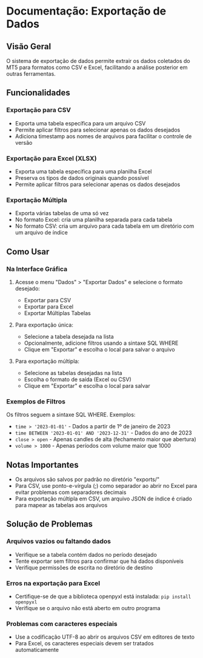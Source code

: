 # Documentação: Exportação de Dados

## Visão Geral
O sistema de exportação de dados permite extrair os dados coletados do MT5 para formatos como CSV e Excel, facilitando a análise posterior em outras ferramentas.

## Funcionalidades

### Exportação para CSV
- Exporta uma tabela específica para um arquivo CSV
- Permite aplicar filtros para selecionar apenas os dados desejados
- Adiciona timestamp aos nomes de arquivos para facilitar o controle de versão

### Exportação para Excel (XLSX)
- Exporta uma tabela específica para uma planilha Excel
- Preserva os tipos de dados originais quando possível
- Permite aplicar filtros para selecionar apenas os dados desejados

### Exportação Múltipla
- Exporta várias tabelas de uma só vez
- No formato Excel: cria uma planilha separada para cada tabela
- No formato CSV: cria um arquivo para cada tabela em um diretório com um arquivo de índice

## Como Usar

### Na Interface Gráfica

1. Acesse o menu "Dados" > "Exportar Dados" e selecione o formato desejado:
   - Exportar para CSV
   - Exportar para Excel
   - Exportar Múltiplas Tabelas

2. Para exportação única:
   - Selecione a tabela desejada na lista
   - Opcionalmente, adicione filtros usando a sintaxe SQL WHERE
   - Clique em "Exportar" e escolha o local para salvar o arquivo

3. Para exportação múltipla:
   - Selecione as tabelas desejadas na lista
   - Escolha o formato de saída (Excel ou CSV)
   - Clique em "Exportar" e escolha o local para salvar

### Exemplos de Filtros

Os filtros seguem a sintaxe SQL WHERE. Exemplos:

- `time > '2023-01-01'` - Dados a partir de 1º de janeiro de 2023
- `time BETWEEN '2023-01-01' AND '2023-12-31'` - Dados do ano de 2023
- `close > open` - Apenas candles de alta (fechamento maior que abertura)
- `volume > 1000` - Apenas períodos com volume maior que 1000

## Notas Importantes

- Os arquivos são salvos por padrão no diretório "exports/"
- Para CSV, use ponto-e-vírgula (;) como separador ao abrir no Excel para evitar problemas com separadores decimais
- Para exportação múltipla em CSV, um arquivo JSON de índice é criado para mapear as tabelas aos arquivos

## Solução de Problemas

### Arquivos vazios ou faltando dados
- Verifique se a tabela contém dados no período desejado
- Tente exportar sem filtros para confirmar que há dados disponíveis
- Verifique permissões de escrita no diretório de destino

### Erros na exportação para Excel
- Certifique-se de que a biblioteca openpyxl está instalada: `pip install openpyxl`
- Verifique se o arquivo não está aberto em outro programa

### Problemas com caracteres especiais
- Use a codificação UTF-8 ao abrir os arquivos CSV em editores de texto
- Para Excel, os caracteres especiais devem ser tratados automaticamente 